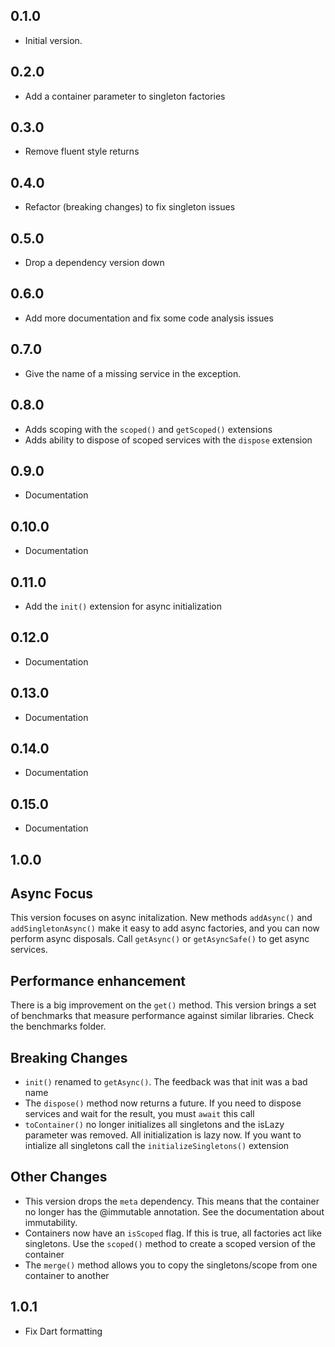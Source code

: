 ## 0.1.0
- Initial version.
## 0.2.0
- Add a container parameter to singleton factories
## 0.3.0
- Remove fluent style returns
## 0.4.0
- Refactor (breaking changes) to fix singleton issues
## 0.5.0
- Drop a dependency version down
## 0.6.0
- Add more documentation and fix some code analysis issues
## 0.7.0
- Give the name of a missing service in the exception. 
## 0.8.0
- Adds scoping with the `scoped()` and `getScoped()` extensions
- Adds ability to dispose of scoped services with the `dispose` extension
## 0.9.0
- Documentation
## 0.10.0
- Documentation
## 0.11.0
- Add the `init()` extension for async initialization
## 0.12.0
- Documentation
## 0.13.0
- Documentation
## 0.14.0
- Documentation
## 0.15.0
- Documentation
## 1.0.0
## Async Focus
This version focuses on async initalization. New methods `addAsync()` and `addSingletonAsync()` make it easy to add async factories, and you can now perform async disposals. Call `getAsync()` or `getAsyncSafe()` to get async services. 
## Performance enhancement
There is a big improvement on the `get()` method. This version brings a set of benchmarks that measure performance against similar libraries. Check the benchmarks folder.
## Breaking Changes 
- `init()` renamed to `getAsync()`. The feedback was that init was a bad name
- The `dispose()` method now returns a future. If you need to dispose services and wait for the result, you must `await` this call
- `toContainer()` no longer initializes all singletons and the isLazy parameter was removed. All initialization is lazy now. If you want to intialize all singletons call the `initializeSingletons()` extension
## Other Changes
- This version drops the `meta` dependency. This means that the container no
longer has the @immutable annotation. See the documentation about immutability.
- Containers now have an `isScoped` flag. If this is true, all factories act like singletons. Use the `scoped()` method to create a scoped version of the container
- The `merge()` method allows you to copy the singletons/scope from one container to another
## 1.0.1
- Fix Dart formatting